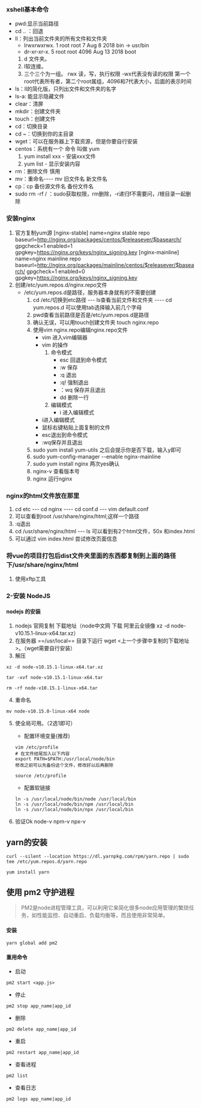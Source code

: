 ### xshell基本命令
- pwd:显示当前路径
- cd .. ：回退
- ll：列出当前文件夹的所有文件和文件夹
    - lrwxrwxrwx.  1 root root     7 Aug  8  2018 bin -> usr/bin
    - dr-xr-xr-x.  5 root root  4096 Aug 13  2018 boot
    1. d 文件夹。
    2. l软连接。
    3. 三个三个为一组。 rwx 读，写，执行权限 -wx代表没有读的权限 第一个root代表所有者，第二个root属组，4096和7代表大小，后面的表示时间
- ls：ll的简化版，只列出文件和文件夹的名字
- ls-a: 能显示隐藏文件
- clear：清屏
- mkdir：创建文件夹
- touch：创建文件
- cd：切换目录
- cd ~：切换到你的主目录
- wget：可以在服务器上下载资源，但是你要自行安装
- centos：系统有一个 命令 叫做 yum
    1. yum install xxx - 安装xxx文件
    2. yum list - 显示安装内容
- rm：删除文件 慎用
- mv：重命名---- mv 旧文件名 新文件名
- cp：cp 备份源文件名 备份文件名
- sudo rm -rf / ：sudo获取权限，rm删除，-r递归f不需要问，/根目录一起删除



### 安装nginx

1. 官方复制yum源
[nginx-stable]
name=nginx stable repo
baseurl=http://nginx.org/packages/centos/$releasever/$basearch/
gpgcheck=1
enabled=1
gpgkey=https://nginx.org/keys/nginx_signing.key
[nginx-mainline]
name=nginx mainline repo
baseurl=http://nginx.org/packages/mainline/centos/$releasever/$basearch/
gpgcheck=1
enabled=0
gpgkey=https://nginx.org/keys/nginx_signing.key
2. 创建/etc/yum.repos.d/nginx.repo文件
    -  /etc/yum.repos.d是路径，服务器本身就有的不需要创建
        1. cd /etc/切换到etc路径 --- ls查看当前文件和文件夹 ---- cd yum.repos.d 可以使用tab选择输入前几个字母
        2. pwd查看当前路径是否是/etc/yum.repos.d是路径
        3. 确认无误，可以用touch创建文件夹 touch nginx.repo
        4. 使用vim nginx.repo编辑nginx.repo文件
            - vim 进入vim编辑器
            - vim 的操作
                1. 命令模式
                    - esc 回退到命令模式
                    - :w 保存
                    - :q 退出
                    - :q! 强制退出
                    - ：wq 保存并且退出
                    - dd 删除一行
                2. 编辑模式
                    - i 进入编辑模式
            - i进入编辑模式
            - 鼠标右键粘贴上面复制的文件
            - esc退出到命令模式
            - :wq保存并且退出
        5. sudo yum install yum-utils 之后会提示你是否下载，输入y即可
        6. sudo yum-config-manager --enable nginx-mainline
        7. sudo yum install nginx 两次yes确认
        8. nginx-v 查看版本号
        9. nginx 运行nginx

### nginx的html文件放在那里
1. cd etc --- cd nginx ---- cd conf.d --- vim default.conf
2. 可以查看到root /usr/share/nginx/html;这样一个路径
3. :q退出
4. cd /usr/share/nginx/html --- ls 可以看到有2个html文件，50x 和index.html
5. 可以通过 vim index.html 尝试修改页面信息

### 将vue的项目打包后dist文件夹里面的东西都复制到上面的路径下/usr/share/nginx/html
1. 使用xftp工具


### 2-安装 NodeJS

#### nodejs 的安装
1. nodejs 官网复制 下载地址（node中文网 下载  阿里云全镜像 xz -d node-v10.15.1-linux-x64.tar.xz）
2. 在服务器 ==/usr/local== 目录下运行 wget <上一个步骤中复制的下载地址>。（wget需要自行安装）
3. 解压
```shell
xz -d node-v10.15.1-linux-x64.tar.xz

tar -xvf node-v10.15.1-linux-x64.tar

rm -rf node-v10.15.1-linux-x64.tar
```
4. 重命名
```shell
mv node-v10.15.0-linux-x64 node
```
5. 使全局可用。（2选1即可）
    - 配置环境变量(推荐)
    ```shell
    vim /etc/profile
    # 在文件结尾加入以下内容
    export PATH=$PATH:/usr/local/node/bin
    修改之前可以先备份这个文件，修改好以后再删除
    ```

    ```shell
    source /etc/profile
    ```
    - 配置软链接
    ```shell
    ln -s /usr/local/node/bin/node /usr/local/bin
    ln -s /usr/local/node/bin/npm /usr/local/bin
    ln -s /usr/local/node/bin/npx /usr/local/bin
    ```
6. 验证Ok node-v npm-v npx-v


## yarn的安装
```shell
curl --silent --location https://dl.yarnpkg.com/rpm/yarn.repo | sudo tee /etc/yum.repos.d/yarn.repo
```

```shell
yum install yarn
```

## 使用 pm2 守护进程
> PM2是node进程管理工具，可以利用它来简化很多node应用管理的繁琐任务，如性能监控、自动重启、负载均衡等，而且使用非常简单。

#### 安装
```shell
yarn global add pm2
```
#### 重用命令
- 启动
```shell
pm2 start <app.js>
```
- 停止
```shell
pm2 stop app_name|app_id
```
- 删除
```shell
pm2 delete app_name|app_id
```
- 重启
```shell
pm2 restart app_name|app_id
```
- 查看进程
```shell
pm2 list
```
- 查看日志
```shell
pm2 logs app_name|app_id
```
